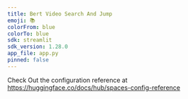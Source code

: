 ```yaml
---
title: Bert Video Search And Jump
emoji: 📚
colorFrom: blue
colorTo: blue
sdk: streamlit
sdk_version: 1.28.0
app_file: app.py
pinned: false
---
```


Check Out the configuration reference at https://huggingface.co/docs/hub/spaces-config-reference
